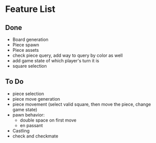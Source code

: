 
# Feature List

## Done
- Board generation
- Piece spawn
- Piece assets
- check piece query, add way to query by color as well
- add game state of which player's turn it is
- square selection

## To Do
- piece selection
- piece move generation
- piece movement (select valid square, then move the piece, change game state)
- pawn behavior:
    - double space on first move
    - en passant
- Castling
- check and checkmate
